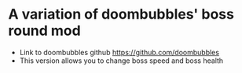 # A variation of doombubbles' boss round mod
- Link to doombubbles github https://github.com/doombubbles
- This version allows you to change boss speed and boss health
